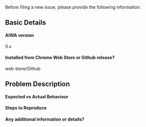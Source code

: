 Before filing a new issue, please provide the following information.

## Basic Details ##
#### AIWA version ####
0.x

#### Installed from Chrome Web Store or Github release? ####
web store/Github

## Problem Description ##
#### Expected vs Actual Behaviour ####

#### Steps to Reproduce ####

#### Any additional information or details? ####

